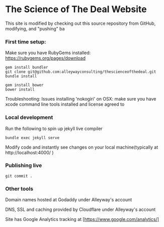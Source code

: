 #  The Science of The Deal Website

This site is modified by checking out this source repository from GitHub, modifying, and "pushing" ba  

### First time setup:
Make sure you have RubyGems installed: https://rubygems.org/pages/download

    gem install bundler
    git clone git@github.com:alleywayconsulting/thescienceofthedeal.git
    bundle install
    
    gem install bower
    bower install
    
Troubleshooting: Issues installing 'nokogiri' on OSX: make sure you have xcode command line tools installed and license agreed to

### Local development
Run the following to spin up jekyll live compiler

    bundle exec jekyll serve
    
Modify code and instantly see changes on your local machine(typically at http://localhost:4000/ ) 
     
### Publishing live
    git commit .

### Other tools

Domain names hosted at Godaddy under Alleyway's account

DNS, SSL and caching provided by Cloudflare under Alleyway's account

Site has Google Analytics tracking at [https://www.google.com/analytics/]

